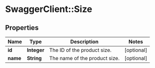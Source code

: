 # SwaggerClient::Size

## Properties
Name | Type | Description | Notes
------------ | ------------- | ------------- | -------------
**id** | **Integer** | The ID of the product size. | [optional] 
**name** | **String** | The name of the product size. | [optional] 


